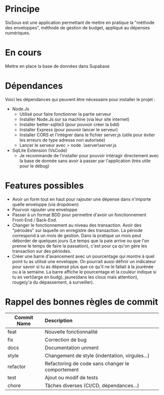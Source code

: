 # Principe
SixSous est une application permettant de mettre en pratique la "méthode des enveloppes", méthode de gestion de budget, appliqué au dépenses numériques.

# En cours
Mettre en place la base de données dans Supabase

# Dépendances
Voici les dépendances qui peuvent être nécessaire pour installer le projet :
* Node.Js
    * Utilisé pour faire fonctionner la partie serveur
    * Installer Node.Js sur sa machine (via leur site internet)
    * Installer better-sqlite3 (pour pouvoir créer la bdd)
    * Installer Express (pour pouvoir lancer le serveur)
    * Installer CORS et l'intégrer dans le fichier server.js (utile pour éviter les erreurs de type adresse non autorisée)
    * Lancer le serveur avec  > node .\server\server.js
* SqlLite Extension (VsCode)
    * Je recommande de l'installer pour pouvoir intéragir directement avec la base de donnée sans avoir à passer par l'application (très utile pour le débug)


# Features possibles
* Avoir un form tout en haut pour rajouter une dépense dans n'importe quelle enveloppe (via dropdown)
* Pourvoir rajouter une enveloppe
* Passer à un format BDD pour permettre d'avoir un fonctionnement Front-End / Back-End.
* Changer le fonctionnement au niveau des transaction. Avoir des "périodes" sur laquelle on enregistre des transaction. La période correspond à un mois de gestion. Dans la pratique un mois peut déborder de quelques jours (Le temps que la paie arrive ou que l'on prenne le temps de faire la passation), c'est pour ça qu'on gère les transaction sur des périodes.
* Créer une barre d'avancement avec un pourcentage qui montre à quel point tu as utilisé une enveloppe. On pourrait aussi définir un indicateur pour savoir si tu as dépensé plus que ce qu'il ne le fallait à la jourénée ou à la semaine. La barre affiche le pourcentage et la couleur indique si tu es vert(large en budg), jaune(dans les clous mais attention), rouge(y'a du dépassement, à surveiller).

# Rappel des bonnes règles de commit
|Commit Name|Description|
|-----------|:----------|
| feat      | Nouvelle fonctionnalité|
| fix	    | Correction de bug|
| docs	    | Documentation unment|
| style	    | Changement de style (indentation, virgules...)|
| refactor	| Refactoring de code sans changer le comportement|
| test	    | Ajout ou modif de tests|
| chore	    | Tâches diverses (CI/CD, dépendances...)|